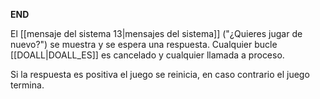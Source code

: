 **END**

El [[mensaje del sistema 13|mensajes del sistema]] ("¿Quieres jugar de nuevo?") se muestra y se espera una respuesta. 
Cualquier bucle [[DOALL|DOALL_ES]] es cancelado y cualquier llamada a proceso.

Si la respuesta es positiva el juego se reinicia, en caso contrario el juego termina.